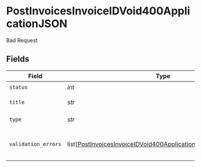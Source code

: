 # PostInvoicesInvoiceIDVoid400ApplicationJSON

Bad Request


## Fields

| Field                                                                                                                                                       | Type                                                                                                                                                        | Required                                                                                                                                                    | Description                                                                                                                                                 | Example                                                                                                                                                     |
| ----------------------------------------------------------------------------------------------------------------------------------------------------------- | ----------------------------------------------------------------------------------------------------------------------------------------------------------- | ----------------------------------------------------------------------------------------------------------------------------------------------------------- | ----------------------------------------------------------------------------------------------------------------------------------------------------------- | ----------------------------------------------------------------------------------------------------------------------------------------------------------- |
| `status`                                                                                                                                                    | *int*                                                                                                                                                       | :heavy_check_mark:                                                                                                                                          | HTTP Code                                                                                                                                                   |                                                                                                                                                             |
| `title`                                                                                                                                                     | *str*                                                                                                                                                       | :heavy_check_mark:                                                                                                                                          | Error message                                                                                                                                               |                                                                                                                                                             |
| `type`                                                                                                                                                      | *str*                                                                                                                                                       | :heavy_check_mark:                                                                                                                                          | N/A                                                                                                                                                         | "https://docs.billwithorb.com/reference/error-responses#400-request-validation-errors"                                                                      |
| `validation_errors`                                                                                                                                         | list[[PostInvoicesInvoiceIDVoid400ApplicationJSONValidationErrors](../../models/operations/postinvoicesinvoiceidvoid400applicationjsonvalidationerrors.md)] | :heavy_check_mark:                                                                                                                                          | Contains all failing validation events.                                                                                                                     |                                                                                                                                                             |